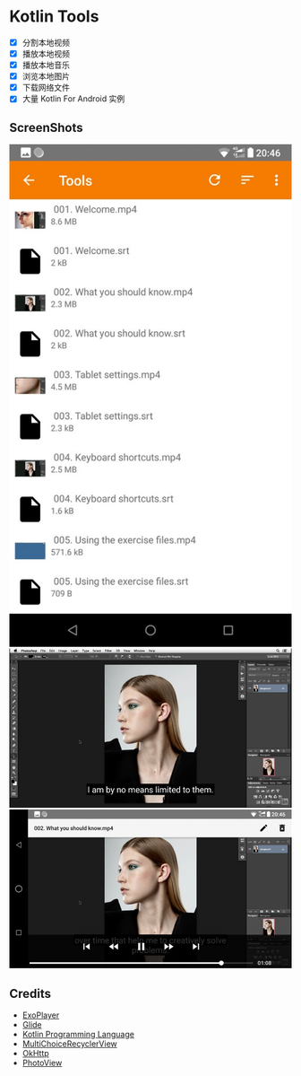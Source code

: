 # Kotlin Tools

- [x] 分割本地视频
- [x] 播放本地视频
- [x] 播放本地音乐
- [x] 浏览本地图片
- [x] 下载网络文件
- [x] 大量 Kotlin For Android 实例

## ScreenShots

<img src="./screenshots/Screenshot_2018-08-13-20-46-10.jpg">
<img src="./screenshots/Screenshot_2018-08-13-20-46-37.jpg">
<img src="./screenshots/Screenshot_2018-08-13-20-46-41.jpg">


## Credits

- [ExoPlayer](https://github.com/google/ExoPlayer)
- [Glide](https://github.com/bumptech/glide)
- [Kotlin Programming Language](https://github.com/JetBrains/kotlin)
- [MultiChoiceRecyclerView](https://github.com/dvdciri/MultiChoiceRecyclerView)
- [OkHttp](https://github.com/square/okhttp)
- [PhotoView](https://github.com/chrisbanes/PhotoView)